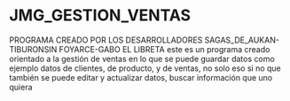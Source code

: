 # JMG_GESTION_VENTAS
PROGRAMA CREADO POR LOS DESARROLLADORES SAGAS_DE_AUKAN-TIBURONSIN FOYARCE-GABO EL LIBRETA
este es un programa creado orientado a la gestión de ventas en lo que se puede guardar datos como ejemplo datos de clientes, de producto, y de ventas, no solo eso si no que también se puede editar y actualizar datos, buscar información que uno quiera
